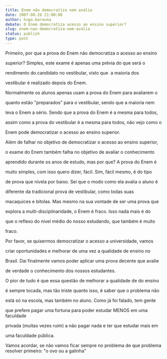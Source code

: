 ```yaml
---
title: Enem não democratiza nem avalia
date: 2007-08-26 21:00:00
author: hugo.barauna
debate: O Enem democratiza acesso ao ensino superior?
slug: enem-nao-democratiza-nem-avalia
status: publish 
type: post
---
```


Primeiro, por que a prova do Enem não democratiza o acesso ao ensino  

superior? Simples, este exame é apenas uma prévia do que será o  

rendimento do candidato no vestibular, visto que  a maioria dos  

vestibular é realizado depois do Enem.  

  

Normalmente os alunos apenas usam a prova do Enem para avaliarem o  

quanto estão "preparados" para o vestibular, sendo que a maioria nem  

leva o Enem a sério. Sendo que a prova do Enem é a mesma para todos,  

assim como a prova do vestibular é a mesma para todos, não vejo como o  

Enem pode democratizar o acesso ao ensino superior.  

  

Além de falhar no objetivo de democratizar o acesso ao ensino superior,  

o exame do Enem também falha no objetivo de avaliar o conhecimento  

aprendido durante os anos de estudo, mas por que? A prova do Enem é  

muito simples, com isso quero dizer, fácil. Sim, fácil mesmo, é do tipo  

de prova que nivela por baixo. Sei que o modo como ela avalia o aluno é  

diferente da tradicional prova de vestibular, como todas suas  

macaquices e bitolas. Mas mesmo na sua vontade de ser uma prova que  

explora a multi-disciplinaridade, o Enem é fraco. Isso nada mais é do  

que o reflexo do nível médio do nosso estudando, que também é muito  

fraco.  

  

Por favor, se quisermos democratizar o acesso a universidade, vamos  

criar oportunidades e melhorar de uma vez a qualidade de ensino no  

Brasil. Dai finalmente vamos poder aplicar uma prova decente que avalie  

de verdade o conhecimento dos nossos estudantes.   

  

O pior de tudo é que essa questão de melhorar a qualidade de do ensino  

é sempre tocada, mas tão triste quanto isso, é saber que o problema não  

está só na escola, mas também no aluno. Como já foi falado, tem gente  

que prefere pagar uma fortuna para poder estudar MENOS em uma faculdade  

privada (muitas vezes ruim) a não pagar nada e ter que estudar mais em  

uma faculdade pública.   

  

Vamos acordar, se não vamos ficar sempre no problema de que problema resolver primeiro: "o ovo ou a galinha"  

